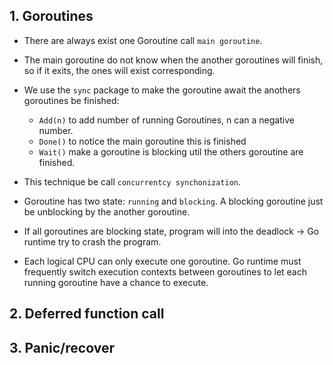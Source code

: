 ## 1. Goroutines

- There are always exist one Goroutine call `main goroutine`.
- The main goroutine do not know when the another goroutines will finish, so if it exits, the ones will exist corresponding.
- We use the `sync` package to make the goroutine await the anothers goroutines be finished:

  - `Add(n)` to add number of running Goroutines, n can a negative number.
  - `Done()` to notice the main goroutine this is finished
  - `Wait()` make a goroutine is blocking util the others goroutine are finished.

- This technique be call `concurrentcy synchonization`.

- Goroutine has two state: `running` and `blocking`. A blocking goroutine just be unblocking by the another goroutine.
- If all goroutines are blocking state, program will into the deadlock -> Go runtime try to crash the program.

- Each logical CPU can only execute one goroutine. Go runtime must frequently switch execution contexts between goroutines to let each running goroutine have a chance to execute.

## 2. Deferred function call

## 3. Panic/recover
